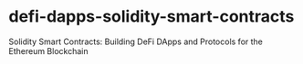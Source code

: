 # defi-dapps-solidity-smart-contracts
Solidity Smart Contracts: Building DeFi DApps and Protocols for the Ethereum Blockchain
